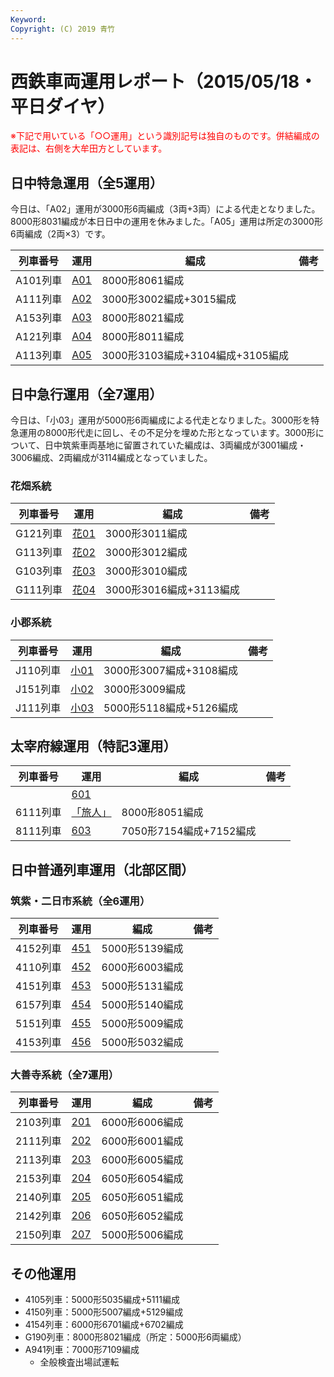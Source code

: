 ```yaml
---
Keyword: 
Copyright: (C) 2019 青竹
---
```


# 西鉄車両運用レポート（2015/05/18・平日ダイヤ）

<span style="color:#FF0000;">※下記で用いている「○○運用」という識別記号は独自のものです。併結編成の表記は、右側を大牟田方としています。</span>

## 日中特急運用（全5運用）

今日は、「A02」運用が3000形6両編成（3両+3両）による代走となりました。8000形8031編成が本日日中の運用を休みました。「A05」運用は所定の3000形6両編成（2両×3）です。

| 列車番号 | 運用 | 編成 | 備考 |
| --- | --- | --- | --- |
| A101列車 | [A01](https://aotake91.net/railway/nishitetsu/dia/20140322/unyoulist-weekday.htm#WA01) | 8000形8061編成 |  |
| A111列車 | [A02](https://aotake91.net/railway/nishitetsu/dia/20140322/unyoulist-weekday.htm#WA02) | 3000形3002編成+3015編成 |  |
| A153列車 | [A03](https://aotake91.net/railway/nishitetsu/dia/20140322/unyoulist-weekday.htm#WA03) | 8000形8021編成 |  |
| A121列車 | [A04](https://aotake91.net/railway/nishitetsu/dia/20140322/unyoulist-weekday.htm#WA04) | 8000形8011編成 |  |
| A113列車 | [A05](https://aotake91.net/railway/nishitetsu/dia/20140322/unyoulist-weekday.htm#WA05) | 3000形3103編成+3104編成+3105編成 |  |

## 日中急行運用（全7運用）

今日は、「小03」運用が5000形6両編成による代走となりました。3000形を特急運用の8000形代走に回し、その不足分を埋めた形となっています。3000形について、日中筑紫車両基地に留置されていた編成は、3両編成が3001編成・3006編成、2両編成が3114編成となっていました。

### 花畑系統

| 列車番号 | 運用 | 編成 | 備考 |
| --- | --- | --- | --- |
| G121列車 | [花01](https://aotake91.net/railway/nishitetsu/dia/20140322/unyoulist-weekday.htm#WG01) | 3000形3011編成 |  |
| G113列車 | [花02](https://aotake91.net/railway/nishitetsu/dia/20140322/unyoulist-weekday.htm#WG02) | 3000形3012編成 |  |
| G103列車 | [花03](https://aotake91.net/railway/nishitetsu/dia/20140322/unyoulist-weekday.htm#WG03) | 3000形3010編成 |  |
| G111列車 | [花04](https://aotake91.net/railway/nishitetsu/dia/20140322/unyoulist-weekday.htm#WG04) | 3000形3016編成+3113編成 |  |

### 小郡系統

| 列車番号 | 運用 | 編成 | 備考 |
| --- | --- | --- | --- |
| J110列車 | [小01](https://aotake91.net/railway/nishitetsu/dia/20140322/unyoulist-weekday.htm#WJ01) | 3000形3007編成+3108編成 |  |
| J151列車 | [小02](https://aotake91.net/railway/nishitetsu/dia/20140322/unyoulist-weekday.htm#WJ02) | 3000形3009編成 |  |
| J111列車 | [小03](https://aotake91.net/railway/nishitetsu/dia/20140322/unyoulist-weekday.htm#WJ03) | 5000形5118編成+5126編成 |  |

## 太宰府線運用（特記3運用）

| 列車番号 | 運用 | 編成 | 備考 |
| --- | --- | --- | --- |
|  | [601](https://aotake91.net/railway/nishitetsu/dia/20140322/unyoulist-weekday.htm#W601) |  |  |
| 6111列車 | [「旅人」](https://aotake91.net/railway/nishitetsu/dia/20140322/unyoulist-weekday.htm#W602) | 8000形8051編成 |  |
| 8111列車 | [603](https://aotake91.net/railway/nishitetsu/dia/20140322/unyoulist-weekday.htm#W603) | 7050形7154編成+7152編成 |  |

## 日中普通列車運用（北部区間）

### 筑紫・二日市系統（全6運用）

| 列車番号 | 運用 | 編成 | 備考 |
| --- | --- | --- | --- |
| 4152列車 | [451](https://aotake91.net/railway/nishitetsu/dia/20140322/unyoulist-weekday.htm#W451) | 5000形5139編成 |  |
| 4110列車 | [452](https://aotake91.net/railway/nishitetsu/dia/20140322/unyoulist-weekday.htm#W452) | 6000形6003編成 |  |
| 4151列車 | [453](https://aotake91.net/railway/nishitetsu/dia/20140322/unyoulist-weekday.htm#W453) | 5000形5131編成 |  |
| 6157列車 | [454](https://aotake91.net/railway/nishitetsu/dia/20140322/unyoulist-weekday.htm#W454) | 5000形5140編成 |  |
| 5151列車 | [455](https://aotake91.net/railway/nishitetsu/dia/20140322/unyoulist-weekday.htm#W455) | 5000形5009編成 |  |
| 4153列車 | [456](https://aotake91.net/railway/nishitetsu/dia/20140322/unyoulist-weekday.htm#W456) | 5000形5032編成 |  |

### 大善寺系統（全7運用）

| 列車番号 | 運用 | 編成 | 備考 |
| --- | --- | --- | --- |
| 2103列車 | [201](https://aotake91.net/railway/nishitetsu/dia/20140322/unyoulist-weekday.htm#W201) | 6000形6006編成 |  |
| 2111列車 | [202](https://aotake91.net/railway/nishitetsu/dia/20140322/unyoulist-weekday.htm#W202) | 6000形6001編成 |  |
| 2113列車 | [203](https://aotake91.net/railway/nishitetsu/dia/20140322/unyoulist-weekday.htm#W203) | 6000形6005編成 |  |
| 2153列車 | [204](https://aotake91.net/railway/nishitetsu/dia/20140322/unyoulist-weekday.htm#W204) | 6050形6054編成 |  |
| 2140列車 | [205](https://aotake91.net/railway/nishitetsu/dia/20140322/unyoulist-weekday.htm#W205) | 6050形6051編成 |  |
| 2142列車 | [206](https://aotake91.net/railway/nishitetsu/dia/20140322/unyoulist-weekday.htm#W206) | 6050形6052編成 |  |
| 2150列車 | [207](https://aotake91.net/railway/nishitetsu/dia/20140322/unyoulist-weekday.htm#W207) | 5000形5006編成 |  |

## その他運用

* 4105列車：5000形5035編成+5111編成
* 4150列車：5000形5007編成+5129編成
* 4154列車：6000形6701編成+6702編成
* G190列車：8000形8021編成（所定：5000形6両編成）
* A941列車：7000形7109編成
    * 全般検査出場試運転

